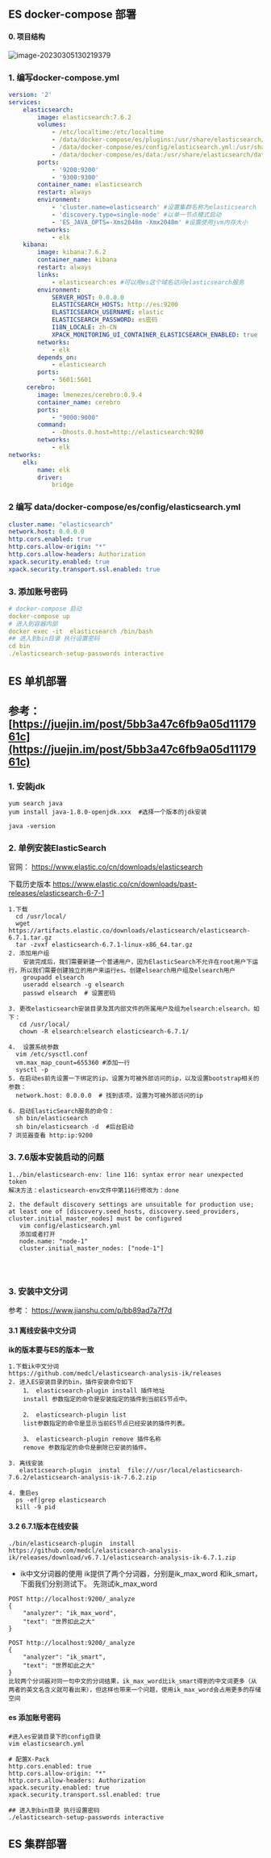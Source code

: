 ## ES docker-compose 部署



####  0. 项目结构

![image-20230305130219379](https://qiniu.muluofeng.com//uPic/202303/image-20230305130219379.png)

### 1. 编写docker-compose.yml

```yml
version: '2'
services:
    elasticsearch:
        image: elasticsearch:7.6.2
        volumes:
            - /etc/localtime:/etc/localtime
            - /data/docker-compose/es/plugins:/usr/share/elasticsearch/plugins #插件文件挂载
            - /data/docker-compose/es/config/elasticsearch.yml:/usr/share/elasticsearch/config/elasticsearch.yml #配置文件挂载
            - /data/docker-compose/es/data:/usr/share/elasticsearch/data #数据文件挂载
        ports:
            - '9200:9200'
            - '9300:9300'
        container_name: elasticsearch
        restart: always
        environment:
            - 'cluster.name=elasticsearch' #设置集群名称为elasticsearch
            - 'discovery.type=single-node' #以单一节点模式启动
            - 'ES_JAVA_OPTS=-Xms2048m -Xmx2048m' #设置使用jvm内存大小
        networks:
            - elk
    kibana:
        image: kibana:7.6.2
        container_name: kibana
        restart: always
        links:
            - elasticsearch:es #可以用es这个域名访问elasticsearch服务
        environment:
            SERVER_HOST: 0.0.0.0
            ELASTICSEARCH_HOSTS: http://es:9200
            ELASTICSEARCH_USERNAME: elastic
            ELASTICSEARCH_PASSWORD: es密码
            I18N_LOCALE: zh-CN
            XPACK_MONITORING_UI_CONTAINER_ELASTICSEARCH_ENABLED: true
        networks:
            - elk
        depends_on:
            - elasticsearch            
        ports:
            - 5601:5601
     cerebro:
        image: lmenezes/cerebro:0.9.4
        container_name: cerebro
        ports:
        	- "9000:9000"
        command:
            - -Dhosts.0.host=http://elasticsearch:9200
        networks:
            - elk             
networks:
    elk:
        name: elk
        driver:
            bridge
```



###  2 编写 data/docker-compose/es/config/elasticsearch.yml 

```yml
cluster.name: "elasticsearch"
network.host: 0.0.0.0
http.cors.enabled: true
http.cors.allow-origin: "*"
http.cors.allow-headers: Authorization
xpack.security.enabled: true
xpack.security.transport.ssl.enabled: true
```

### 3. 添加账号密码

```yml
# docker-compose 启动
docker-compose up 
# 进入到容器内部
docker exec -it  elasticsearch /bin/bash
## 进入到bin目录 执行设置密码
cd bin
./elasticsearch-setup-passwords interactive
```



## ES 单机部署

参考： [https://juejin.im/post/5bb3a47c6fb9a05d1117961c](https://juejin.im/post/5bb3a47c6fb9a05d1117961c)
-

### 1. 安装jdk 

```
yum search java 
yum install java-1.8.0-openjdk.xxx  #选择一个版本的jdk安装

java -version
```

### 2.  单例安装ElasticSearch 
官网： https://www.elastic.co/cn/downloads/elasticsearch

 下载历史版本 https://www.elastic.co/cn/downloads/past-releases/elasticsearch-6-7-1
```
1.下载 
  cd /usr/local/
  wget https://artifacts.elastic.co/downloads/elasticsearch/elasticsearch-6.7.1.tar.gz
  tar -zvxf elasticsearch-6.7.1-linux-x86_64.tar.gz
2. 添加用户组
    安装完成后，我们需要新建一个普通用户，因为ElasticSearch不允许在root用户下运行，所以我们需要创建独立的用户来运行es。创建elsearch用户组及elsearch用户
    groupadd elsearch
    useradd elsearch -g elsearch 
    passwd elsearch  # 设置密码
    
3. 更改elasticsearch安装目录及其内部文件的所属用户及组为elsearch:elsearch，如下：
   cd /usr/local/
   chown -R elsearch:elsearch elasticsearch-6.7.1/

4.  设置系统参数
  vim /etc/sysctl.conf 
  vm.max_map_count=655360 #添加一行
  sysctl -p
5. 在启动es前先设置一下绑定的ip，设置为可被外部访问的ip，以及设置bootstrap相关的参数：
  network.host: 0.0.0.0  # 找到该项，设置为可被外部访问的ip
  
6. 启动ElasticSearch服务的命令：
  sh bin/elasticsearch
  sh bin/elasticsearch -d  #后台启动
7 浏览器查看 http:ip:9200
```

### 3. 7.6版本安装启动的问题

```
1../bin/elasticsearch-env: line 116: syntax error near unexpected token 
解决方法：elasticsearch-env文件中第116行修改为：done

2. the default discovery settings are unsuitable for production use; at least one of [discovery.seed_hosts, discovery.seed_providers, cluster.initial_master_nodes] must be configured
   vim config/elasticsearch.yml
   添加或者打开
   node.name: "node-1"
   cluster.initial_master_nodes: ["node-1"]




```
### 3. 安装中文分词
参考： https://www.jianshu.com/p/bb89ad7a7f7d

####  3.1  离线安装中文分词 

**ik的版本要与ES的版本一致**

```
1.下载ik中文分词
https://github.com/medcl/elasticsearch-analysis-ik/releases
2. 进入ES安装目录的bin，插件安装命令如下
    1、 elasticsearch-plugin install 插件地址
    install 参数指定的命令是安装指定的插件到当前ES节点中。
    
    2、 elasticsearch-plugin list
    list参数指定的命令是显示当前ES节点已经安装的插件列表。
    
    3、 elasticsearch-plugin remove 插件名称
    remove 参数指定的命令是删除已安装的插件。

3. 离线安装
   elasticsearch-plugin  instal  file:///usr/local/elasticsearch-7.6.2/elasticsearch-analysis-ik-7.6.2.zip
 
4. 重启es
  ps -ef|grep elasticsearch 
  kill -9 pid
```


####  3.2   6.7.1版本在线安装
```
./bin/elasticsearch-plugin  install https://github.com/medcl/elasticsearch-analysis-ik/releases/download/v6.7.1/elasticsearch-analysis-ik-6.7.1.zip
```



-  ik中文分词器的使用
ik提供了两个分词器，分别是ik_max_word 和ik_smart，下面我们分别测试下。
先测试ik_max_word


```
POST http://localhost:9200/_analyze
{  
    "analyzer": "ik_max_word",
    "text": "世界如此之大"  
}

POST http://localhost:9200/_analyze
{  
    "analyzer": "ik_smart",
    "text": "世界如此之大"  
}
比较两个分词器对同一句中文的分词结果，ik_max_word比ik_smart得到的中文词更多（从两者的英文名含义就可看出来），但这样也带来一个问题，使用ik_max_word会占用更多的存储空间
```

#### es 添加账号密码
```shell
#进入es安装目录下的config目录
vim elasticsearch.yml

# 配置X-Pack
http.cors.enabled: true
http.cors.allow-origin: "*"
http.cors.allow-headers: Authorization
xpack.security.enabled: true
xpack.security.transport.ssl.enabled: true

## 进入到bin目录 执行设置密码
./elasticsearch-setup-passwords interactive
```


## ES 集群部署



